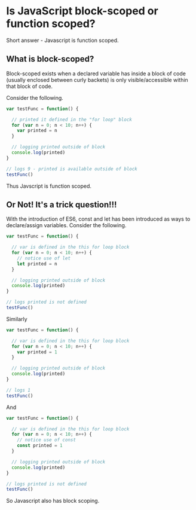 # Is JavaScript block-scoped or function scoped?

Short answer - Javascript is function scoped.

## What is block-scoped?

Block-scoped exists when a declared variable has inside a block of code (usually enclosed between curly backets) is only visible/accessible within that block of code. 

Consider the following.

```javascript
var testFunc = function() {

  // printed it defined in the "for loop" block
  for (var n = 0; n < 10; n++) {
    var printed = n
  }

  // logging printed outside of block
  console.log(printed)
}

// logs 9 - printed is available outside of block
testFunc()
```

Thus Javscript is function scoped.

## Or Not! It's a trick question!!!

With the introduction of ES6, const and let has been introduced as ways to declare/assign variables. Consider the following.

```javascript
var testFunc = function() {

  // var is defined in the this for loop block
  for (var n = 0; n < 10; n++) {
    // notice use of let
    let printed = n
  }

  // logging printed outside of block
  console.log(printed)
}

// logs printed is not defined
testFunc()
```

Similarly

```javascript
var testFunc = function() {

  // var is defined in the this for loop block
  for (var n = 0; n < 10; n++) {
    var printed = 1
  }

  // logging printed outside of block
  console.log(printed)
}

// logs 1
testFunc()
```

And

```javascript
var testFunc = function() {

  // var is defined in the this for loop block
  for (var n = 0; n < 10; n++) {
    // notice use of const
    const printed = 1
  }

  // logging printed outside of block
  console.log(printed)
}

// logs printed is not defined
testFunc()
```

So Javascript also has block scoping.